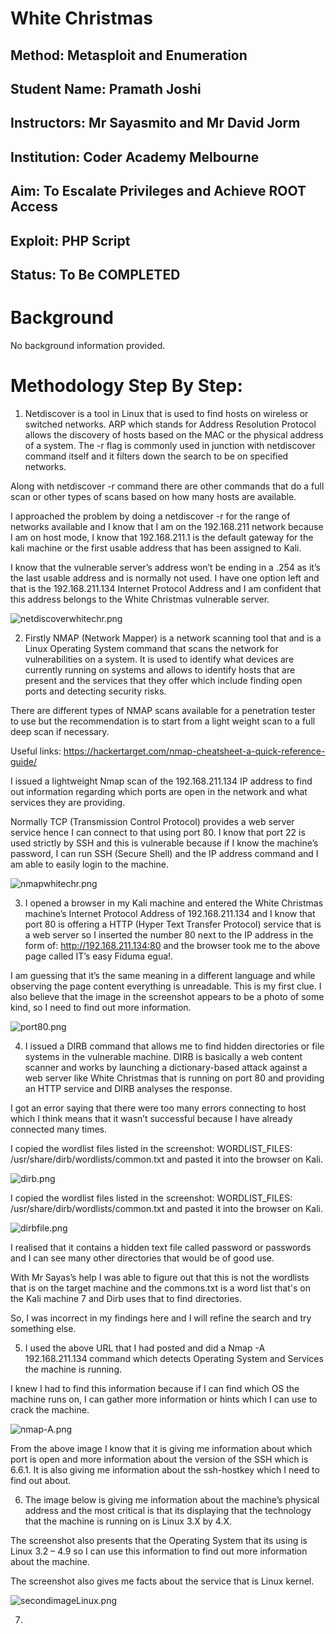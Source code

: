 #  White Christmas
## Method: **Metasploit and Enumeration**
## Student Name: **Pramath Joshi**
## Instructors: **Mr Sayasmito and Mr David Jorm**
## Institution: **Coder Academy Melbourne**
## Aim: **To Escalate Privileges and Achieve ROOT Access**
## Exploit: **PHP Script**
## Status: **To Be COMPLETED**

# Background

No background information provided. 

# Methodology Step By Step:

1. Netdiscover is a tool in Linux that is used to find hosts on wireless or switched networks. ARP which stands for Address Resolution Protocol allows the discovery of hosts based on the MAC or the physical address of a system. The -r flag is commonly used in junction with netdiscover command itself and it filters down the search to be on specified networks.

 Along with netdiscover -r command there are other commands that do a full scan or other types of scans based on how many hosts are available. 


I approached the problem by doing a netdiscover -r for the range of networks available and I know that I am on the 192.168.211 network because I am on host mode, I know that 192.168.211.1 is the default gateway for the kali machine or the first usable address that has been assigned to Kali. 

I know that the vulnerable server’s address won’t be ending in a .254 as it’s the last usable address and is normally not used. I have one option left and that is the 192.168.211.134 Internet Protocol Address and I am confident that this address belongs to the White Christmas vulnerable server.


![netdiscoverwhitechr.png](./Images/netdiscoverwhitechr.png)

2. Firstly NMAP (Network Mapper) is a network scanning tool that and is a Linux Operating System command that scans the network for vulnerabilities on a system. It is used to identify what devices are currently running on systems and allows to identify hosts that are present and the services that they offer which include finding open ports and detecting security risks. 

There are different types of NMAP scans available for a penetration tester to use but the recommendation is to start from a light weight scan to a full deep scan if necessary.

Useful links: https://hackertarget.com/nmap-cheatsheet-a-quick-reference-guide/ 

I issued a lightweight Nmap scan of the 192.168.211.134 IP address to find out information regarding which ports are open in the network and what services they are providing. 

Normally TCP (Transmission Control Protocol) provides a web server service hence I can connect to that using port 80. I know that port 22 is used strictly by SSH and this is vulnerable because if I know the machine’s password, I can run SSH (Secure Shell) and the IP address command and I am able to easily login to the machine. 

![nmapwhitechr.png](./Images/nmapwhitechr.png)

3. I opened a browser in my Kali machine and entered the White Christmas machine’s Internet Protocol Address of 192.168.211.134 and I know that port 80 is offering a HTTP (Hyper Text Transfer Protocol) service that is a web server so I inserted the number 80 next to the IP address in the form of: http://192.168.211.134:80 and the browser took me to the above page called IT’s easy Fiduma egua!. 

I am guessing that it’s the same meaning in a different language and while observing the page content everything is unreadable. This is my first clue. I also believe that the image in the screenshot appears to be a photo of some kind, so I need to find out more information. 

![port80.png](./Images/port80.png)


4. I issued a DIRB command that allows me to find hidden directories or file systems in the vulnerable machine. DIRB is basically a web content scanner and works by launching a dictionary-based attack against a web server like White Christmas that is running on port 80 and providing an HTTP service and DIRB analyses the response.

 I got an error saying that there were too many errors connecting to host which I think means that it wasn’t successful because I have already connected many times. 

I copied the wordlist files listed in the screenshot: WORDLIST_FILES: /usr/share/dirb/wordlists/common.txt and pasted it into the browser on Kali.


![dirb.png](./Images/dirb.png)

I copied the wordlist files listed in the screenshot: WORDLIST_FILES: /usr/share/dirb/wordlists/common.txt and pasted it into the browser on Kali.

![dirbfile.png](./Images/dirbfile.png)

I realised that it contains a hidden text file called password or passwords and I can see many other directories that would be of good use. 

With Mr Sayas’s help I was able to figure out that this is not the wordlists that is on the target machine and the commons.txt is a word list that's on the Kali machine 7 and Dirb uses that to find directories. 

So, I was incorrect in my findings here and I will refine the search and try something else. 

5. I used the above URL that I had posted and did a Nmap -A 192.168.211.134 command which detects Operating System and Services the machine is running. 

I knew I had to find this information because if I can find which OS the machine runs on, I can gather more information or hints which I can use to crack the machine. 

![nmap-A.png](./Images/nmap-A.png)

 From the above image I know that it is giving me information about which port is open and more information about the version of the SSH which is 6.6.1. It is also giving me information about the ssh-hostkey which I need to find out about. 


 6. The image below is giving me information about the machine’s physical address and the most critical is that its displaying that the technology that the machine is running on is Linux 3.X by 4.X. 
 
 The screenshot also presents that the Operating System that its using is Linux 3.2 – 4.9 so I can use this information to find out more information about the machine. 
 
 The screenshot also gives me facts about the service that is Linux kernel.
 
 ![secondimageLinux.png](./Images/secondimageLinux.png)


 7. 










